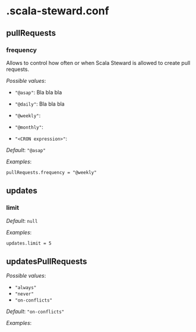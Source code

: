 # .scala-steward.conf

## pullRequests

### frequency

Allows to control how often or when Scala Steward is allowed to create pull requests.

*Possible values*:
 * `"@asap"`:
   Bla bla bla
   
 * `"@daily"`:
   Bla bla bla
 
 * `"@weekly"`:
 
 * `"@monthly"`:
  
 * `"<CRON expression>"`:


*Default*: `"@asap"`

*Examples*:

```properties
pullRequests.frequency = "@weekly"
```

## updates

### limit

*Default*: `null`

*Examples*:

```properties
updates.limit = 5
```

## updatesPullRequests

*Possible values*:
  * `"always"`
  * `"never"`
  * `"on-conflicts"`

*Default*: `"on-conflicts"`

*Examples*:
